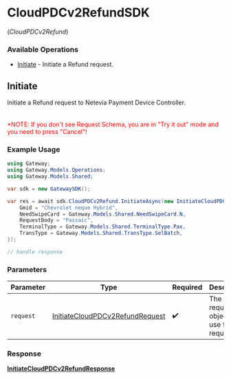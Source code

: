 # CloudPDCv2RefundSDK
(*CloudPDCv2Refund*)

### Available Operations

* [Initiate](#initiate) - Initiate a Refund request.

## Initiate

Initiate a Refund request to Netevia Payment Device Controller.   
<br><br><span style="color:red">*NOTE: If you don't see Request Schema, you are in "Try it out" mode and you need to press "Cancel"!</span>


### Example Usage

```csharp
using Gateway;
using Gateway.Models.Operations;
using Gateway.Models.Shared;

var sdk = new GatewaySDK();

var res = await sdk.CloudPDCv2Refund.InitiateAsync(new InitiateCloudPDCv2RefundRequest() {
    Gmid = "Chevrolet neque Hybrid",
    NeedSwipeCard = Gateway.Models.Shared.NeedSwipeCard.N,
    RequestBody = "Passaic",
    TerminalType = Gateway.Models.Shared.TerminalType.Pax,
    TransType = Gateway.Models.Shared.TransType.SelBatch,
});

// handle response
```

### Parameters

| Parameter                                                                                     | Type                                                                                          | Required                                                                                      | Description                                                                                   |
| --------------------------------------------------------------------------------------------- | --------------------------------------------------------------------------------------------- | --------------------------------------------------------------------------------------------- | --------------------------------------------------------------------------------------------- |
| `request`                                                                                     | [InitiateCloudPDCv2RefundRequest](../../models/operations/InitiateCloudPDCv2RefundRequest.md) | :heavy_check_mark:                                                                            | The request object to use for the request.                                                    |


### Response

**[InitiateCloudPDCv2RefundResponse](../../models/operations/InitiateCloudPDCv2RefundResponse.md)**

